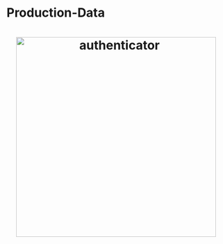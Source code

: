 # Production-Data

<h1 align="center"><img src="C:\Users\Jay\Downloads\Jay.zip\Jay" alt="authenticator" width="460px">
</h1>
